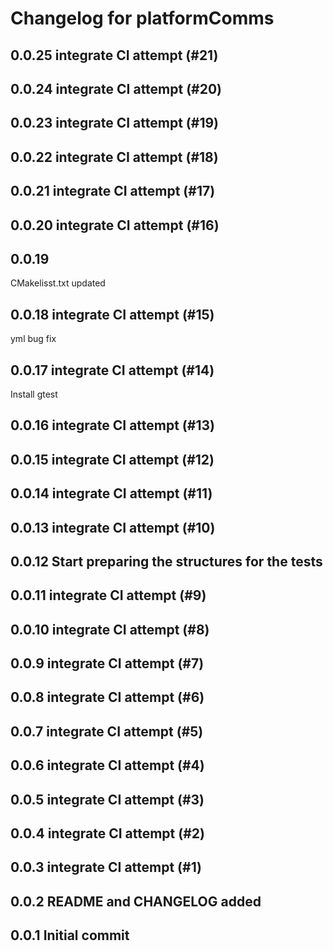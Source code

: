 # Changelog for platformComms

## 0.0.25 integrate CI attempt (#21)

## 0.0.24 integrate CI attempt (#20)

## 0.0.23 integrate CI attempt (#19)

## 0.0.22 integrate CI attempt (#18)

## 0.0.21 integrate CI attempt (#17)

## 0.0.20 integrate CI attempt (#16)

## 0.0.19 
CMakelisst.txt updated

## 0.0.18 integrate CI attempt (#15)
yml bug fix

## 0.0.17 integrate CI attempt (#14)
Install gtest

## 0.0.16 integrate CI attempt (#13)

## 0.0.15 integrate CI attempt (#12)

## 0.0.14 integrate CI attempt (#11)

## 0.0.13 integrate CI attempt (#10)

## 0.0.12 Start preparing the structures for the tests

## 0.0.11 integrate CI attempt (#9)

## 0.0.10 integrate CI attempt (#8)

## 0.0.9 integrate CI attempt (#7)

## 0.0.8 integrate CI attempt (#6)

## 0.0.7 integrate CI attempt (#5)

## 0.0.6 integrate CI attempt (#4)

## 0.0.5 integrate CI attempt (#3)

## 0.0.4 integrate CI attempt (#2)

## 0.0.3 integrate CI attempt (#1)

## 0.0.2 README and CHANGELOG added

## 0.0.1 Initial commit
